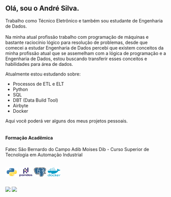 ## Olá, sou o André Silva.

  Trabalho como Técnico Eletrônico e também sou estudante de Engenharia de Dados.<br><br>
    Na minha atual profissão trabalho com programação de máquinas e bastante raciocínio lógico para resolução de problemas, desde que comecei a estudar Engenharia de Dados percebi que existem conceitos da minha profissão atual que se assemelham com a lógica de programação e a Engenharia de Dados, estou buscando transferir esses conceitos e habilidades para área de dados.

Atualmente estou estudando sobre: <br>

* Processos de ETL e ELT<br>
* Python<br>
* SQL<br>
* DBT (Data Build Tool)<br>
* Airbyte
* Docker<br>

Aqui você poderá ver alguns dos meus projetos pessoais.<br><br>

#### Formação Acadêmica<br>
Fatec São Bernardo do Campo Adib Moises Dib - Curso Superior de Tecnologia em Automação Industrial <br>


<div style="display: inline_block"><br>
  <img align="center" alt="Python" height="30" width="40" src="https://raw.githubusercontent.com/devicons/devicon/master/icons/python/python-original.svg">
  <img align="center" alt="Pandas" height="30" width="40" src="https://raw.githubusercontent.com/devicons/devicon/master/icons/pandas/pandas-original-wordmark.svg">
  <img align="center" alt="Postgresql" height="30" width="40" src="https://raw.githubusercontent.com/devicons/devicon/master/icons/postgresql/postgresql-original.svg">
  <img align="center" alt="Docker" height="30" width="40" src="https://raw.githubusercontent.com/devicons/devicon/master/icons/docker/docker-plain-wordmark.svg">
 


</div><br>


<a href="https://www.linkedin.com/in/andré-silva-6681b614a" target="_blank"><img src="https://img.shields.io/badge/-LinkedIn-%230077B5?style=for-the-badge&logo=linkedin&logoColor=white" target="_blank"></a> 
 <a href = "mailto:andremarciliosilva@gmail.com"><img src="https://img.shields.io/badge/-Gmail-%23333?style=for-the-badge&logo=gmail&logoColor=white" target="_blank"></a>
<!---
Andremarciliosilva/Andremarciliosilva is a ✨ special ✨ repository because its `README.md` (this file) appears on your GitHub profile.
You can click the Preview link to take a look at your changes.
--->
